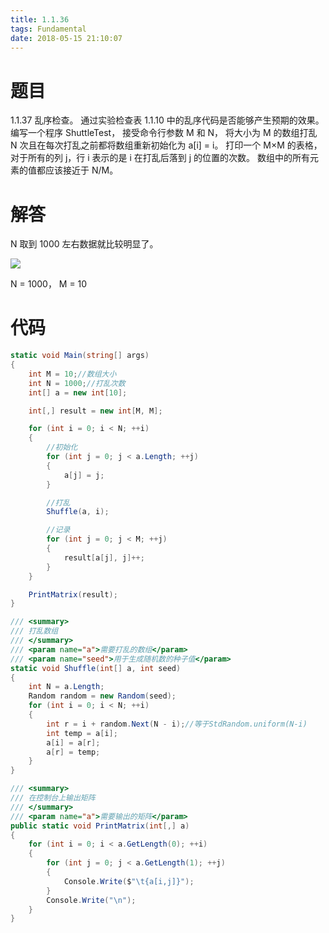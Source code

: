 ```yaml
---
title: 1.1.36
tags: Fundamental
date: 2018-05-15 21:10:07
---
```


# 题目

1.1.37
乱序检查。 
通过实验检查表 1.1.10 中的乱序代码是否能够产生预期的效果。 
编写一个程序 ShuttleTest，
接受命令行参数 M 和 N， 将大小为 M 的数组打乱 N 次且在每次打乱之前都将数组重新初始化为 a[i] = i。 
打印一个 M×M 的表格，对于所有的列 j，行 i 表示的是 i 在打乱后落到 j 的位置的次数。 
数组中的所有元素的值都应该接近于 N/M。

# 解答

N 取到 1000 左右数据就比较明显了。

![](./1.png)

N = 1000， M = 10

# 代码

```csharp
static void Main(string[] args)
{
    int M = 10;//数组大小
    int N = 1000;//打乱次数
    int[] a = new int[10];

    int[,] result = new int[M, M];

    for (int i = 0; i < N; ++i)
    {
        //初始化
        for (int j = 0; j < a.Length; ++j)
        {
            a[j] = j;
        }

        //打乱
        Shuffle(a, i);

        //记录
        for (int j = 0; j < M; ++j)
        {
            result[a[j], j]++;
        }
    }

    PrintMatrix(result);
}

/// <summary>
/// 打乱数组
/// </summary>
/// <param name="a">需要打乱的数组</param>
/// <param name="seed">用于生成随机数的种子值</param>
static void Shuffle(int[] a, int seed)
{
    int N = a.Length;
    Random random = new Random(seed);
    for (int i = 0; i < N; ++i)
    {
        int r = i + random.Next(N - i);//等于StdRandom.uniform(N-i)
        int temp = a[i];
        a[i] = a[r];
        a[r] = temp;
    }
}

/// <summary>
/// 在控制台上输出矩阵
/// </summary>
/// <param name="a">需要输出的矩阵</param>
public static void PrintMatrix(int[,] a)
{
    for (int i = 0; i < a.GetLength(0); ++i)
    {
        for (int j = 0; j < a.GetLength(1); ++j)
        {
            Console.Write($"\t{a[i,j]}");
        }
        Console.Write("\n");
    }
}
```

